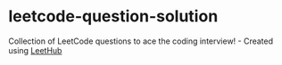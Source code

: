 # leetcode-question-solution
Collection of LeetCode questions to ace the coding interview! - Created using [LeetHub](https://github.com/QasimWani/LeetHub)
